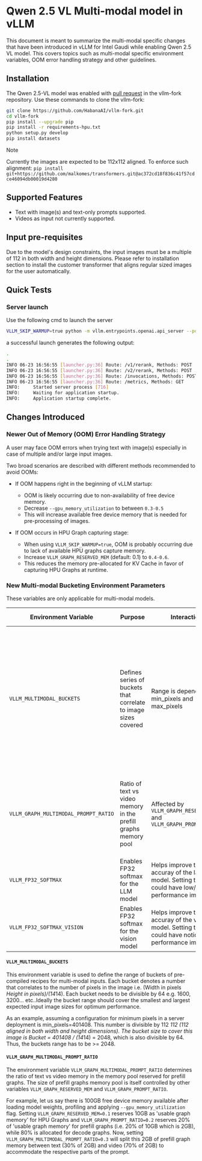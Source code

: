 # Qwen 2.5 VL Multi-modal model in vLLM

This document is meant to summarize the multi-modal specific changes that have been introduced in vLLM for Intel Gaudi while enabling Qwen 2.5 VL model. This covers topics such as multi-modal specific environment variables, OOM error handling strategy and other guidelines.

## Installation

The Qwen 2.5-VL model was enabled with [pull request](https://github.com/HabanaAI/vllm-fork/pull/1163/files) in the vllm-fork repository. Use these commands to clone the vllm-fork:

```bash
git clone https://github.com/HabanaAI/vllm-fork.git
cd vllm-fork
pip install --upgrade pip
pip install -r requirements-hpu.txt
python setup.py develop
pip install datasets
```

> [!NOTE]
> Currently the images are expected to be 112x112 aligned. To enforce such alignment: `pip install git+https://github.com/malkomes/transformers.git@ac372cd18f836c41f57cdce46094db00019d4280`

## Supported Features

- Text with image(s) and text-only prompts supported.
- Videos as input not currently supported.

## Input pre-requisites

Due to the model's design constraints, the input images must be a multiple of 112 in both width and height dimensions. Please refer to installation section to install the customer transformer that aligns regular sized images for the user automatically.

## Quick Tests

### Server launch

Use the following cmd to launch the server

```bash
VLLM_SKIP_WARMUP=true python -m vllm.entrypoints.openai.api_server --port 8080 --model Qwen/Qwen2.5-VL-3B-Instruct --tensor-parallel-size 1 --max-num-seqs 128 --dtype bfloat16 --gpu-memory-util 0.9 --max-num-batched-tokens 32768 --max-model-len 32768 --block-size 128
```

a successful launch generates the following output:

```bash
.
.
INFO 06-23 16:56:55 [launcher.py:36] Route: /v1/rerank, Methods: POST
INFO 06-23 16:56:55 [launcher.py:36] Route: /v2/rerank, Methods: POST
INFO 06-23 16:56:55 [launcher.py:36] Route: /invocations, Methods: POST
INFO 06-23 16:56:55 [launcher.py:36] Route: /metrics, Methods: GET
INFO:     Started server process [716]
INFO:     Waiting for application startup.
INFO:     Application startup complete.
```

## Changes Introduced

### Newer Out of Memory (OOM) Error Handling Strategy

A user may face OOM errors when trying text with image(s) especially in case of multiple and/or large input images.

Two broad scenarios are described with different methods recommended to avoid OOMs:

- If OOM happens right in the beginning of vLLM startup:
  - OOM is likely occurring due to non-availability of free device memory.
  - Decrease `--gpu_memory_utilization` to between `0.3-0.5`
  - This will increase available free device memory that is needed for pre-processing of images.

- If OOM occurs in HPU Graph capturing stage:
  - When using `VLLM_SKIP_WARMUP=true`, OOM is probably occurring due to lack of available HPU graphs capture memory.
  - Increase `VLLM_GRAPH_RESERVED_MEM` (default: 0.1) to `0.4-0.6`.
  - This reduces the memory pre-allocated for KV Cache in favor of capturing HPU Graphs at runtime.

### New Multi-modal Bucketing Environment Parameters

These variables are only applicable for multi-modal models.

| Environment Variable                 | Purpose                                                         | Interaction                                                                                                       | Impact                                                                                                                                                                                                 | Default Value                             |
| ------------------------------------ | --------------------------------------------------------------- | ----------------------------------------------------------------------------------------------------------------- | ------------------------------------------------------------------------------------------------------------------------------------------------------------------------------------------------------ | ----------------------------------------- |
| `VLLM_MULTIMODAL_BUCKETS`            | Defines series of buckets that correlate to image sizes covered | Range is dependent on min_pixels and max_pixels                                                                   | Longer sequence means more coverage for different images and reduced recompilations at runtime but slower warmups. Smaller sequence mean faster warmups but potentially more recompilations at runtime | 1600, 3136, 4096, 6400, 7744, 9216, 12544 |
| `VLLM_GRAPH_MULTIMODAL_PROMPT_RATIO` | Ratio of text vs video memory in the prefill graphs memory pool | Affected by `VLLM_GRAPH_RESERVED_MEM` and `VLLM_GRAPH_PROMPT_RATIO`                                               | Higher values skew the prefill graphs memory in favor of text part of the prompt suitable when fewer images and more text and vice versa                                                               | 0.3                                       |
| `VLLM_FP32_SOFTMAX`                  | Enables FP32 softmax for the LLM model                          | Helps improve the accuray of the langugae model. Setting this to `=1` could have low/marginal performance impact. | `=0`                                                                                                                                                                                                   |
| `VLLM_FP32_SOFTMAX_VISION`           | Enables FP32 softmax for the vision model                       | Helps improve the accuray of the vision model. Setting this to `=1` could have noticable performance impact.      | `=0`                                                                                                                                                                                                   |

#### `VLLM_MULTIMODAL_BUCKETS`

This environment variable is used to define the range of buckets of pre-compiled recipes for multi-modal inputs. Each bucket denotes a number that correlates to the number of pixels in the image i.e. (Width in pixels *Height in pixels)/(14*14). Each bucket needs to be divisible by 64 e.g. 1600, 3200... etc..Ideally the bucket range should cover the smallest and largest expected input image sizes for optimum performance.

As an example, assuming a configuration for minimum pixels in a server deployment is min_pixels=401408. This number is divisible by 112 *112 (112 aligned in both width and height dimensions). The bucket size to cover this image is Bucket = 401408 / (14*14) = 2048, which is also divisible by 64. Thus, the buckets range has to be >= 2048.

#### `VLLM_GRAPH_MULTIMODAL_PROMPT_RATIO`

The environment variable `VLLM_GRAPH_MULTIMODAL_PROMPT_RATIO` determines the ratio of text vs video memory in the memory pool reserved for prefill graphs. The size of prefill graphs memory pool is itself controlled by other variables `VLLM_GRAPH_RESERVED_MEM` and `VLLM_GRAPH_PROMPT_RATIO`.

For example, let us say there is 100GB free device memory available after loading model weights, profiling and applying `--gpu_memory_utilization` flag. Setting `VLLM_GRAPH_RESERVED_MEM=0.1` reserves 10GB as 'usable graph memory' for HPU Graphs and `VLLM_GRAPH_PROMPT_RATIO=0.2` reserves 20% of 'usable graph memory' for prefill graphs (i.e. 20% of 10GB which is 2GB), while 80% is allocated for decode graphs. Now, setting `VLLM_GRAPH_MULTIMODAL_PROMPT_RATIO=0.3` will split this 2GB of prefill graph memory between text (30% of 2GB) and video (70% of 2GB) to accommodate the respective parts of the prompt.

